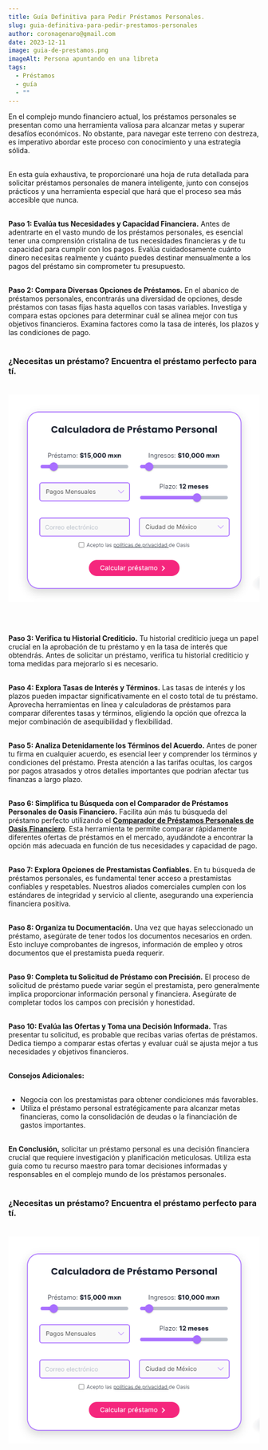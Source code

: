 ```yaml
---
title: Guía Definitiva para Pedir Préstamos Personales.
slug: guia-definitiva-para-pedir-prestamos-personales
author: coronagenaro@gmail.com
date: 2023-12-11
image: guia-de-prestamos.png
imageAlt: Persona apuntando en una libreta
tags:
  - Préstamos
  - guía
  - ""
---
```

En el complejo mundo financiero actual, los préstamos personales se presentan como una herramienta valiosa para alcanzar metas y superar desafíos económicos. No obstante, para navegar este terreno con destreza, es imperativo abordar este proceso con conocimiento y una estrategia sólida. <br/><br/>

En esta guía exhaustiva, te proporcionaré una hoja de ruta detallada para solicitar préstamos personales de manera inteligente, junto con consejos prácticos y una herramienta especial que hará que el proceso sea más accesible que nunca. <br/><br/>

**Paso 1: Evalúa tus Necesidades y Capacidad Financiera.** Antes de adentrarte en el vasto mundo de los préstamos personales, es esencial tener una comprensión cristalina de tus necesidades financieras y de tu capacidad para cumplir con los pagos. Evalúa cuidadosamente cuánto dinero necesitas realmente y cuánto puedes destinar mensualmente a los pagos del préstamo sin comprometer tu presupuesto. <br/><br/>

**Paso 2: Compara Diversas Opciones de Préstamos.** En el abanico de préstamos personales, encontrarás una diversidad de opciones, desde préstamos con tasas fijas hasta aquellos con tasas variables. Investiga y compara estas opciones para determinar cuál se alinea mejor con tus objetivos financieros. Examina factores como la tasa de interés, los plazos y las condiciones de pago. <br/><br/>

<!--StartFragment-->

### **¿﻿Necesitas un préstamo? Encuentra el préstamo perfecto para tí.**<br/><br/>

[![imagen de calculadora de préstamos](calculadora-oasis.png "Encuentra el préstamo perfecto para tí.")](https://oasisfinanciero.com/compara/prestamos-personales)

<br/><br/>

**Paso 3: Verifica tu Historial Crediticio.** Tu historial crediticio juega un papel crucial en la aprobación de tu préstamo y en la tasa de interés que obtendrás. Antes de solicitar un préstamo, verifica tu historial crediticio y toma medidas para mejorarlo si es necesario. <br/><br/>

**Paso 4: Explora Tasas de Interés y Términos.** Las tasas de interés y los plazos pueden impactar significativamente en el costo total de tu préstamo. Aprovecha herramientas en línea y calculadoras de préstamos para comparar diferentes tasas y términos, eligiendo la opción que ofrezca la mejor combinación de asequibilidad y flexibilidad. <br/><br/>

**Paso 5: Analiza Detenidamente los Términos del Acuerdo.** Antes de poner tu firma en cualquier acuerdo, es esencial leer y comprender los términos y condiciones del préstamo. Presta atención a las tarifas ocultas, los cargos por pagos atrasados y otros detalles importantes que podrían afectar tus finanzas a largo plazo. <br/><br/>

**Paso 6: Simplifica tu Búsqueda con el Comparador de Préstamos Personales de Oasis Financiero.** Facilita aún más tu búsqueda del préstamo perfecto utilizando el **[Comparador de Préstamos Personales de Oasis Financiero](https://oasisfinanciero.com/compara/prestamos-personales)**. Esta herramienta te permite comparar rápidamente diferentes ofertas de préstamos en el mercado, ayudándote a encontrar la opción más adecuada en función de tus necesidades y capacidad de pago. <br/><br/>

**Paso 7: Explora Opciones de Prestamistas Confiables.** En tu búsqueda de préstamos personales, es fundamental tener acceso a prestamistas confiables y respetables. Nuestros aliados comerciales cumplen con los estándares de integridad y servicio al cliente, asegurando una experiencia financiera positiva. <br/><br/>

**Paso 8: Organiza tu Documentación.** Una vez que hayas seleccionado un préstamo, asegúrate de tener todos los documentos necesarios en orden. Esto incluye comprobantes de ingresos, información de empleo y otros documentos que el prestamista pueda requerir. <br/><br/>

**Paso 9: Completa tu Solicitud de Préstamo con Precisión.** El proceso de solicitud de préstamo puede variar según el prestamista, pero generalmente implica proporcionar información personal y financiera. Asegúrate de completar todos los campos con precisión y honestidad. <br/><br/>

**Paso 10: Evalúa las Ofertas y Toma una Decisión Informada.** Tras presentar tu solicitud, es probable que recibas varias ofertas de préstamos. Dedica tiempo a comparar estas ofertas y evaluar cuál se ajusta mejor a tus necesidades y objetivos financieros. <br/><br/>

**Consejos Adicionales:** <br/><br/>

* Negocia con los prestamistas para obtener condiciones más favorables.
* Utiliza el préstamo personal estratégicamente para alcanzar metas financieras, como la consolidación de deudas o la financiación de gastos importantes. <br/><br/>

**En Conclusión,** solicitar un préstamo personal es una decisión financiera crucial que requiere investigación y planificación meticulosas. Utiliza esta guía como tu recurso maestro para tomar decisiones informadas y responsables en el complejo mundo de los préstamos personales. <br/><br/>

### **¿﻿Necesitas un préstamo? Encuentra el préstamo perfecto para tí.**<br/><br/>

[![imagen calculadora de prestamos Oasis Financiero](calculadora-oasis.png "Encuentra el préstamo perfecto para tí.")](https://oasisfinanciero.com/compara/prestamos-personales)